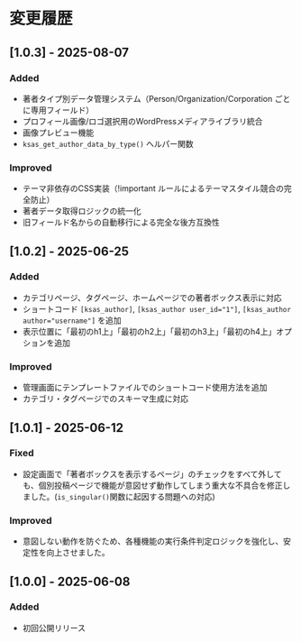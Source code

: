 # 変更履歴

## [1.0.3] - 2025-08-07

### Added
- 著者タイプ別データ管理システム（Person/Organization/Corporation ごとに専用フィールド）
- プロフィール画像/ロゴ選択用のWordPressメディアライブラリ統合
- 画像プレビュー機能
- `ksas_get_author_data_by_type()` ヘルパー関数

### Improved
- テーマ非依存のCSS実装（!important ルールによるテーマスタイル競合の完全防止）
- 著者データ取得ロジックの統一化
- 旧フィールド名からの自動移行による完全な後方互換性

## [1.0.2] - 2025-06-25

### Added
- カテゴリページ、タグページ、ホームページでの著者ボックス表示に対応
- ショートコード `[ksas_author]`, `[ksas_author user_id="1"]`, `[ksas_author author="username"]` を追加
- 表示位置に「最初のh1上」「最初のh2上」「最初のh3上」「最初のh4上」オプションを追加

### Improved
- 管理画面にテンプレートファイルでのショートコード使用方法を追加
- カテゴリ・タグページでのスキーマ生成に対応

## [1.0.1] - 2025-06-12

### Fixed
- 設定画面で「著者ボックスを表示するページ」のチェックをすべて外しても、個別投稿ページで機能が意図せず動作してしまう重大な不具合を修正しました。(`is_singular()`関数に起因する問題への対応)

### Improved
- 意図しない動作を防ぐため、各種機能の実行条件判定ロジックを強化し、安定性を向上させました。

## [1.0.0] - 2025-06-08

### Added
- 初回公開リリース

